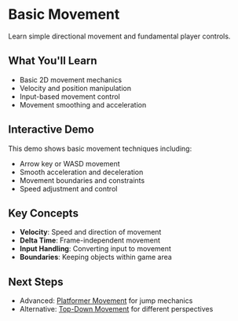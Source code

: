 # Basic Movement

<!-- embed-gdEmbed: {$PATH}/basic_movement -->

Learn simple directional movement and fundamental player controls.

## What You'll Learn

- Basic 2D movement mechanics
- Velocity and position manipulation
- Input-based movement control
- Movement smoothing and acceleration

## Interactive Demo

This demo shows basic movement techniques including:
- Arrow key or WASD movement
- Smooth acceleration and deceleration
- Movement boundaries and constraints
- Speed adjustment and control

## Key Concepts

- **Velocity**: Speed and direction of movement
- **Delta Time**: Frame-independent movement
- **Input Handling**: Converting input to movement
- **Boundaries**: Keeping objects within game area

## Next Steps

- Advanced: [Platformer Movement](../platformer_movement/) for jump mechanics
- Alternative: [Top-Down Movement](../top_down_movement/) for different perspectives
